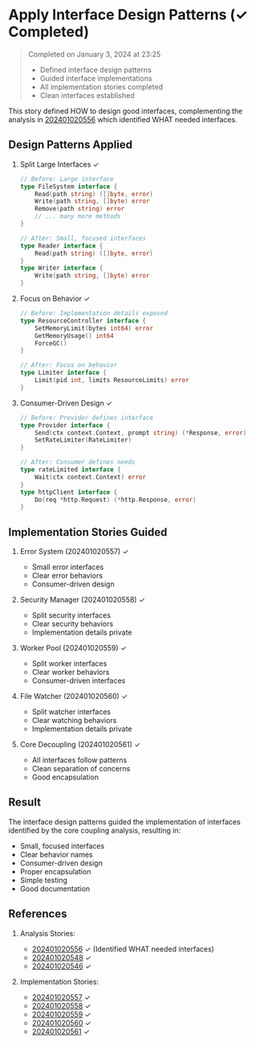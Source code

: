 # Apply Interface Design Patterns (✓ Completed)

> Completed on January 3, 2024 at 23:25
> - Defined interface design patterns
> - Guided interface implementations
> - All implementation stories completed
> - Clean interfaces established

This story defined HOW to design good interfaces, complementing the analysis in [202401020556](completed/202401020556-analyze-core-coupling.md) which identified WHAT needed interfaces.

## Design Patterns Applied

1. Split Large Interfaces ✓
   ```go
   // Before: Large interface
   type FileSystem interface {
       Read(path string) ([]byte, error)
       Write(path string, []byte) error
       Remove(path string) error
       // ... many more methods
   }

   // After: Small, focused interfaces
   type Reader interface {
       Read(path string) ([]byte, error)
   }
   type Writer interface {
       Write(path string, []byte) error
   }
   ```

2. Focus on Behavior ✓
   ```go
   // Before: Implementation details exposed
   type ResourceController interface {
       SetMemoryLimit(bytes int64) error
       GetMemoryUsage() int64
       ForceGC()
   }

   // After: Focus on behavior
   type Limiter interface {
       Limit(pid int, limits ResourceLimits) error
   }
   ```

3. Consumer-Driven Design ✓
   ```go
   // Before: Provider defines interface
   type Provider interface {
       Send(ctx context.Context, prompt string) (*Response, error)
       SetRateLimiter(RateLimiter)
   }

   // After: Consumer defines needs
   type rateLimited interface {
       Wait(ctx context.Context) error
   }
   type httpClient interface {
       Do(req *http.Request) (*http.Response, error)
   }
   ```

## Implementation Stories Guided

1. Error System (202401020557) ✓
   - Small error interfaces
   - Clear error behaviors
   - Consumer-driven design

2. Security Manager (202401020558) ✓
   - Split security interfaces
   - Clear security behaviors
   - Implementation details private

3. Worker Pool (202401020559) ✓
   - Split worker interfaces
   - Clear worker behaviors
   - Consumer-driven interfaces

4. File Watcher (202401020560) ✓
   - Split watcher interfaces
   - Clear watching behaviors
   - Implementation details private

5. Core Decoupling (202401020561) ✓
   - All interfaces follow patterns
   - Clean separation of concerns
   - Good encapsulation

## Result

The interface design patterns guided the implementation of interfaces identified by the core coupling analysis, resulting in:
- Small, focused interfaces
- Clear behavior names
- Consumer-driven design
- Proper encapsulation
- Simple testing
- Good documentation

## References

1. Analysis Stories:
   - [202401020556](completed/202401020556-analyze-core-coupling.md) ✓ (Identified WHAT needed interfaces)
   - [202401020548](202401020548-story-identify-coupling-patterns.md) ✓
   - [202401020546](202401020546-story-improve-testability.md) ✓

2. Implementation Stories:
   - [202401020557](completed/202401020557-implement-error-abstraction.md) ✓
   - [202401020558](completed/202401020558-implement-security-abstraction.md) ✓
   - [202401020559](completed/202401020559-implement-worker-abstraction.md) ✓
   - [202401020560](completed/202401020560-implement-watcher-abstraction.md) ✓
   - [202401020561](completed/202401020561-implement-core-decoupling.md) ✓
